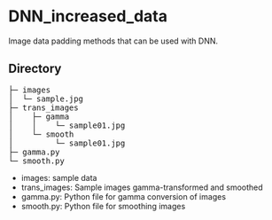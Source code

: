 # DNN_increased_data
Image data padding methods that can be used with DNN.

## Directory
<pre>
├─ images
│  └─ sample.jpg
├─ trans_images
│    ├─ gamma
│    │    └─ sample01.jpg
│    └─ smooth
│         └─ sample01.jpg
├─ gamma.py
└─ smooth.py
</pre>
- images: sample data
- trans_images: Sample images gamma-transformed and smoothed
- gamma.py: Python file for gamma conversion of images
- smooth.py: Python file for smoothing images
